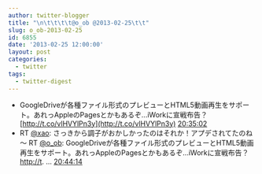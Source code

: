 ```yaml
---
author: twitter-blogger
title: "\n\t\t\t\t@o_ob @2013-02-25\t\t"
slug: o_ob-2013-02-25
id: 6855
date: '2013-02-25 12:00:00'
layout: post
categories:
  - twitter
tags:
  - twitter-digest
---
```


*   GoogleDriveが各種ファイル形式のプレビューとHTML5動画再生をサポート。あれっAppleのPagesとかもあるぞ...iWorkに宣戦布告？ [http://t.co/vlHVYlPn3y](http://t.co/vlHVYlPn3y) [20:35:02](http://twitter.com/o_ob/statuses/306004374189129728)
*   RT [@xao](http://twitter.com/xao): さっきから調子がおかしかったのはそれか！アプデされてたのね～ RT [@o_ob](http://twitter.com/o_ob): GoogleDriveが各種ファイル形式のプレビューとHTML5動画再生をサポート。あれっAppleのPagesとかもあるぞ...iWorkに宣戦布告？ [http://t](http://t). ... [20:44:14](http://twitter.com/o_ob/statuses/306006690048925696)